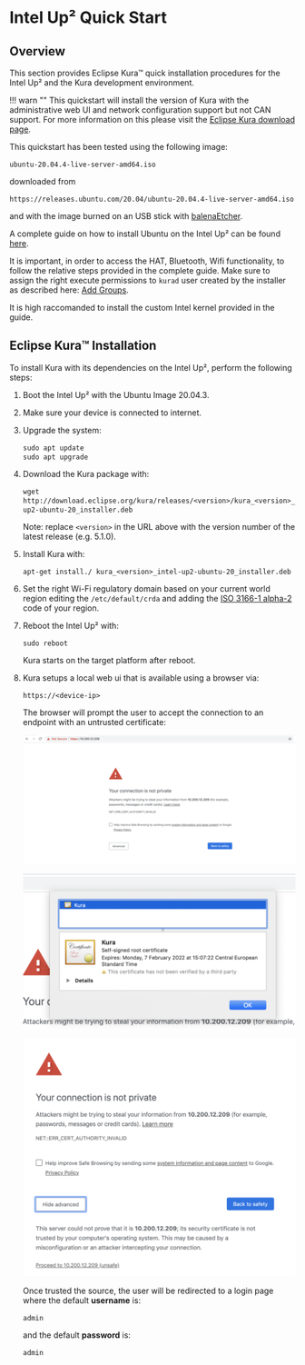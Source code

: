 # Intel Up² Quick Start

## Overview

This section provides Eclipse Kura&trade; quick installation procedures for the
Intel Up² and the Kura development environment.

!!! warn ""
    This quickstart will install the version of Kura with the administrative web UI and network configuration support but not CAN support. For more information on this please visit the [Eclipse Kura download page](https://www.eclipse.org/kura/downloads.php).

This quickstart has been tested using the following image:

```
ubuntu-20.04.4-live-server-amd64.iso
```

downloaded from

```
https://releases.ubuntu.com/20.04/ubuntu-20.04.4-live-server-amd64.iso
```

and with the image burned on an USB stick with [balenaEtcher](https://www.balena.io/etcher/).

A complete guide on how to install Ubuntu on the Intel Up² can be found [here](https://wiki.up-community.org/Ubuntu).

It is important, in order to access the HAT, Bluetooth, Wifi functionality, to follow the relative steps provided in the complete guide. Make sure to assign the right execute permissions to `kurad` user created by the installer as described here: [Add Groups](https://github.com/up-board/up-community/wiki/Ubuntu_20.04#add-groups).

It is high raccomanded to install the custom Intel kernel provided in the guide.

## Eclipse Kura&trade; Installation

To install Kura with its dependencies on the Intel Up², perform the
following steps:

1. Boot the Intel Up² with the Ubuntu Image 20.04.3.

2. Make sure your device is connected to internet.

3. Upgrade the system:

    ```
    sudo apt update
    sudo apt upgrade
    ```

3. Download the Kura package with:

    ```
    wget http://download.eclipse.org/kura/releases/<version>/kura_<version>_intel-up2-ubuntu-20_installer.deb
    ```

    Note: replace `<version>` in the URL above with the version number of the latest release (e.g. 5.1.0).

6. Install Kura with: 

    ```
    apt-get install./ kura_<version>_intel-up2-ubuntu-20_installer.deb
    ```

7. Set the right Wi-Fi regulatory domain based on your current world region editing the `/etc/default/crda` and adding the [ISO 3166-1 alpha-2](https://it.wikipedia.org/wiki/ISO_3166-1_alpha-2) code of your region.
   
8. Reboot the Intel Up² with:

    ```
    sudo reboot
    ```

    Kura starts on the target platform after reboot.

9. Kura setups a local web ui that is available using a browser via:

    ```
    https://<device-ip>
    ```

    The browser will prompt the user to accept the connection to an endpoint with an untrusted certificate:
    
    ![Untrusted certificate page](./images/untrusted_cert1.png)

    ![Untrusted certificate details](./images/untrusted_cert2.png)

    ![Proceed trusting the source](./images/untrusted_cert3.png)

    Once trusted the source, the user will be redirected to a login page where the default **username** is:

    ```
    admin
    ```

    and the default **password** is:

    ```
    admin
    ```
